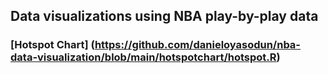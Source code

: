 ## Data visualizations using NBA play-by-play data

### [Hotspot Chart] (https://github.com/danieloyasodun/nba-data-visualization/blob/main/hotspotchart/hotspot.R)
